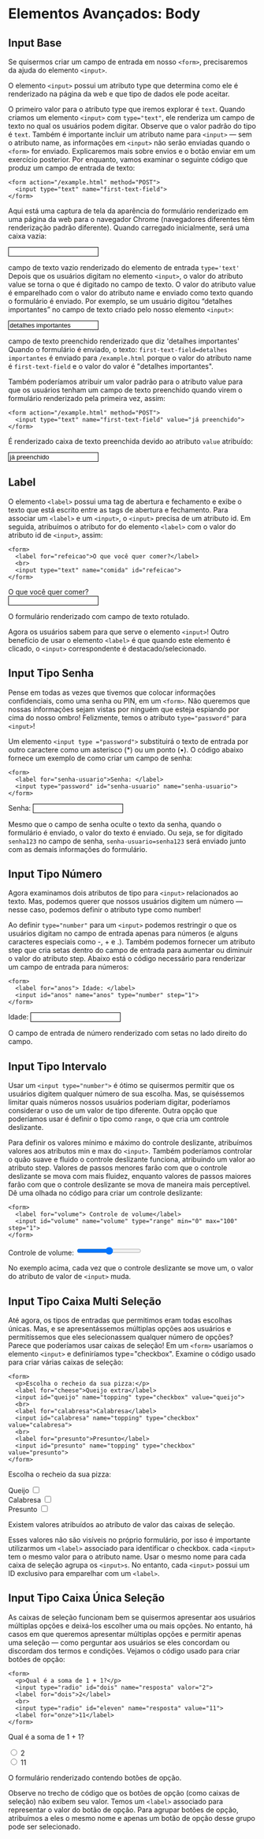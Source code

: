 # Elementos Avançados: Body

## Input Base

<style>
.border {
  border: 1px solid black
}
</style>

Se quisermos criar um campo de entrada em nosso `<form>`, precisaremos da ajuda do elemento `<input>`.

O elemento `<input>` possui um atributo type que determina como ele é renderizado na página da web e que tipo de dados ele pode aceitar.

O primeiro valor para o atributo type que iremos explorar é `text`. Quando criamos um elemento `<input>` com `type="text"`, ele renderiza um campo de texto no qual os usuários podem digitar. Observe que o valor padrão do tipo é `text`. Também é importante incluir um atributo name para `<input>` — sem o atributo name, as informações em `<input>` não serão enviadas quando o `<form>` for enviado. Explicaremos mais sobre envios e o botão enviar em um exercício posterior. Por enquanto, vamos examinar o seguinte código que produz um campo de entrada de texto:

```
<form action="/example.html" method="POST">
  <input type="text" name="first-text-field">
</form>
```

Aqui está uma captura de tela da aparência do formulário renderizado em uma página da web para o navegador Chrome (navegadores diferentes têm renderização padrão diferente). Quando carregado inicialmente, será uma caixa vazia:

<form>
  <input class="border" type="text" name="first-text-field">
</form>

campo de texto vazio renderizado do elemento de entrada `type='text'`
Depois que os usuários digitam no elemento `<input>`, o valor do atributo value se torna o que é digitado no campo de texto. O valor do atributo value é emparelhado com o valor do atributo name e enviado como texto quando o formulário é enviado. Por exemplo, se um usuário digitou “detalhes importantes” no campo de texto criado pelo nosso elemento `<input>`:

<form>
  <input class="border" type="text" name="first-text-field" value="detalhes importantes">
</form>

campo de texto preenchido renderizado que diz 'detalhes importantes'
Quando o formulário é enviado, o texto: `first-text-field=detalhes importantes` é enviado para `/example.html` porque o valor do atributo name é `first-text-field` e o valor do valor é "detalhes importantes".

Também poderíamos atribuir um valor padrão para o atributo value para que os usuários tenham um campo de texto preenchido quando virem o formulário renderizado pela primeira vez, assim:

```
<form action="/example.html" method="POST">
  <input type="text" name="first-text-field" value="já preenchido">
</form>
```

É renderizado caixa de texto preenchida devido ao atributo `value` atribuído:

<form>
  <input class="border" type="text" name="first-text-field" value="já preenchido">
</form>

## Label

O elemento `<label>` possui uma tag de abertura e fechamento e exibe o texto que está escrito entre as tags de abertura e fechamento. Para associar um `<label>` e um `<input>`, o `<input>` precisa de um atributo id. Em seguida, atribuímos o atributo for do elemento `<label>` com o valor do atributo id de `<input>`, assim:

```
<form>
  <label for="refeicao">O que você quer comer?</label>
  <br>
  <input type="text" name="comida" id="refeicao">
</form>
```

<form>
  <label for="refeicao">O que você quer comer?</label>
  <br>
  <input class="border" type="text" name="comida" id="refeicao">
</form>

O formulário renderizado com campo de texto rotulado.

Agora os usuários sabem para que serve o elemento `<input>`! Outro benefício de usar o elemento `<label>` é que quando este elemento é clicado, o `<input>` correspondente é destacado/selecionado.

## Input Tipo Senha

Pense em todas as vezes que tivemos que colocar informações confidenciais, como uma senha ou PIN, em um `<form>`. Não queremos que nossas informações sejam vistas por ninguém que esteja espiando por cima do nosso ombro! Felizmente, temos o atributo `type="password"` para `<input>`!

Um elemento `<input type ="password">` substituirá o texto de entrada por outro caractere como um asterisco (\*) ou um ponto (•). O código abaixo fornece um exemplo de como criar um campo de senha:

```
<form>
  <label for="senha-usuario">Senha: </label>
  <input type="password" id="senha-usuario" name="senha-usuario">
</form>
```

<form>
  <label for="senha-usuario">Senha: </label>
  <input class="border" type="password" id="senha-usuario" name="senha-usuario">
</form>

Mesmo que o campo de senha oculte o texto da senha, quando o formulário é enviado, o valor do texto é enviado. Ou seja, se for digitado `senha123` no campo de senha, `senha-usuario=senha123` será enviado junto com as demais informações do formulário.

## Input Tipo Número

Agora examinamos dois atributos de tipo para `<input>` relacionados ao texto. Mas, podemos querer que nossos usuários digitem um número — nesse caso, podemos definir o atributo type como number!

Ao definir `type="number"` para um `<input>` podemos restringir o que os usuários digitam no campo de entrada apenas para números (e alguns caracteres especiais como -, + e .). Também podemos fornecer um atributo step que cria setas dentro do campo de entrada para aumentar ou diminuir o valor do atributo step. Abaixo está o código necessário para renderizar um campo de entrada para números:

```
<form>
  <label for="anos"> Idade: </label>
  <input id="anos" name="anos" type="number" step="1">
</form>
```

<form>
  <label for="anos"> Idade: </label>
  <input class="border" id="anos" name="anos" type="number" step="1">
</form>
O campo de entrada de número renderizado com setas no lado direito do campo.

## Input Tipo Intervalo

Usar um `<input type="number">` é ótimo se quisermos permitir que os usuários digitem qualquer número de sua escolha. Mas, se quiséssemos limitar quais números nossos usuários poderiam digitar, poderíamos considerar o uso de um valor de tipo diferente. Outra opção que poderíamos usar é definir o tipo como `range`, o que cria um controle deslizante.

Para definir os valores mínimo e máximo do controle deslizante, atribuímos valores aos atributos min e max do `<input>`. Também poderíamos controlar o quão suave e fluido o controle deslizante funciona, atribuindo um valor ao atributo step. Valores de passos menores farão com que o controle deslizante se mova com mais fluidez, enquanto valores de passos maiores farão com que o controle deslizante se mova de maneira mais perceptível. Dê uma olhada no código para criar um controle deslizante:

```
<form>
  <label for="volume"> Controle de volume</label>
  <input id="volume" name="volume" type="range" min="0" max="100" step="1">
</form>
```

<form>
  <label for="volume">Controle de volume:</label>
  <input class="border" id="volume" name="volume" type="range" min="0" max="100" step="1">
</form>

No exemplo acima, cada vez que o controle deslizante se move um, o valor do atributo de valor de `<input>` muda.

## Input Tipo Caixa Multi Seleção

Até agora, os tipos de entradas que permitimos eram todas escolhas únicas. Mas, e se apresentássemos múltiplas opções aos usuários e permitíssemos que eles selecionassem qualquer número de opções? Parece que poderíamos usar caixas de seleção! Em um `<form>` usaríamos o elemento `<input>` e definiríamos type="checkbox". Examine o código usado para criar várias caixas de seleção:

```
<form>
  <p>Escolha o recheio da sua pizza:</p>
  <label for="cheese">Queijo extra</label>
  <input id="queijo" name="topping" type="checkbox" value="queijo">
  <br>
  <label for="calabresa">Calabresa</label>
  <input id="calabresa" name="topping" type="checkbox" value="calabresa">
  <br>
  <label for="presunto">Presunto</label>
  <input id="presunto" name="topping" type="checkbox" value="presunto">
</form>
```

<form>
  <p>Escolha o recheio da sua pizza:</p>
  <label for="cheese">Queijo</label>
  <input class="border" id="queijo" name="recheio" type="checkbox" value="queijo">
  <br>
  <label for="calabresa">Calabresa</label>
  <input class="border" id="calabresa" name="recheio" type="checkbox" value="calabresa">
  <br>
  <label for="presunto">Presunto</label>
  <input class="border" id="presunto" name="recheio" type="checkbox" value="presunto">
</form>

Existem valores atribuídos ao atributo de valor das caixas de seleção.

Esses valores não são visíveis no próprio formulário, por isso é importante utilizarmos um `<label>` associado para identificar o checkbox.
cada `<input>` tem o mesmo valor para o atributo name. Usar o mesmo nome para cada caixa de seleção agrupa os `<input>s`. No entanto, cada `<input>` possui um ID exclusivo para emparelhar com um `<label>`.

## Input Tipo Caixa Única Seleção

As caixas de seleção funcionam bem se quisermos apresentar aos usuários múltiplas opções e deixá-los escolher uma ou mais opções. No entanto, há casos em que queremos apresentar múltiplas opções e permitir apenas uma seleção — como perguntar aos usuários se eles concordam ou discordam dos termos e condições. Vejamos o código usado para criar botões de opção:

```
<form>
  <p>Qual ​​é a soma de 1 + 1?</p>
  <input type="radio" id="dois" name="resposta" valor="2">
  <label for="dois">2</label>
  <br>
  <input type="radio" id="eleven" name="resposta" value="11">
  <label for="onze">11</label>
</form>
```

<form>
  <p>Qual ​​é a soma de 1 + 1?</p>
  <input class="border" type="radio" id="dois" name="resposta" valor="2">
  <label for="dois">2</label>
  <br>
  <input class="border" type="radio" id="onze" name="resposta" value="11">
  <label for="onze">11</label>
</form>

O formulário renderizado contendo botões de opção.

Observe no trecho de código que os botões de opção (como caixas de seleção) não exibem seu valor. Temos um `<label>` associado para representar o valor do botão de opção. Para agrupar botões de opção, atribuímos a eles o mesmo nome e apenas um botão de opção desse grupo pode ser selecionado.
